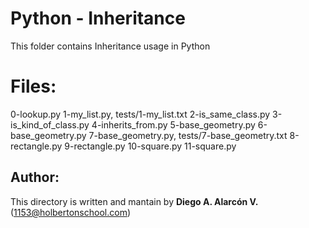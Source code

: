 # Python - Inheritance

This folder contains Inheritance usage in Python

# Files:
0-lookup.py
1-my_list.py, tests/1-my_list.txt
2-is_same_class.py
3-is_kind_of_class.py
4-inherits_from.py
5-base_geometry.py
6-base_geometry.py
7-base_geometry.py, tests/7-base_geometry.txt
8-rectangle.py
9-rectangle.py
10-square.py
11-square.py

## Author:

This directory is written and mantain by **Diego A. Alarcón V.** (1153@holbertonschool.com)
